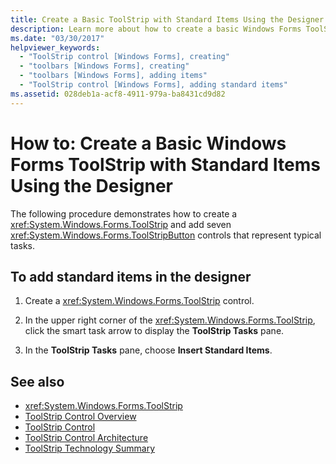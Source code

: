 ```yaml
---
title: Create a Basic ToolStrip with Standard Items Using the Designer
description: Learn more about how to create a basic Windows Forms ToolStrip with standard items using the designer.
ms.date: "03/30/2017"
helpviewer_keywords:
  - "ToolStrip control [Windows Forms], creating"
  - "toolbars [Windows Forms], creating"
  - "toolbars [Windows Forms], adding items"
  - "ToolStrip control [Windows Forms], adding standard items"
ms.assetid: 028deb1a-acf8-4911-979a-ba8431cd9d82
---
```

# How to: Create a Basic Windows Forms ToolStrip with Standard Items Using the Designer
The following procedure demonstrates how to create a <xref:System.Windows.Forms.ToolStrip> and add seven <xref:System.Windows.Forms.ToolStripButton> controls that represent typical tasks.

## To add standard items in the designer

1. Create a <xref:System.Windows.Forms.ToolStrip> control.

2. In the upper right corner of the <xref:System.Windows.Forms.ToolStrip>, click the smart task arrow to display the **ToolStrip Tasks** pane.

3. In the **ToolStrip Tasks** pane, choose **Insert Standard Items**.

## See also

- <xref:System.Windows.Forms.ToolStrip>
- [ToolStrip Control Overview](toolstrip-control-overview-windows-forms.md)
- [ToolStrip Control](toolstrip-control-windows-forms.md)
- [ToolStrip Control Architecture](toolstrip-control-architecture.md)
- [ToolStrip Technology Summary](toolstrip-technology-summary.md)
